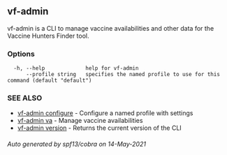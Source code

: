 ## vf-admin

vf-admin is a CLI to manage vaccine availabilities and other data for the Vaccine Hunters Finder tool.

### Options

```
  -h, --help             help for vf-admin
      --profile string   specifies the named profile to use for this command (default "default")
```

### SEE ALSO

* [vf-admin configure](vf-admin_configure.md)	 - Configure a named profile with settings
* [vf-admin va](vf-admin_va.md)	 - Manage vaccine availabilities
* [vf-admin version](vf-admin_version.md)	 - Returns the current version of the CLI

###### Auto generated by spf13/cobra on 14-May-2021
